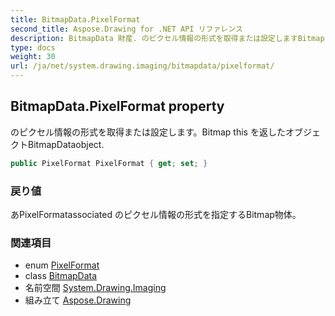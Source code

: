 ```yaml
---
title: BitmapData.PixelFormat
second_title: Aspose.Drawing for .NET API リファレンス
description: BitmapData 財産. のピクセル情報の形式を取得または設定しますBitmap this を返したオブジェクトBitmapDataobject.
type: docs
weight: 30
url: /ja/net/system.drawing.imaging/bitmapdata/pixelformat/
---
```

## BitmapData.PixelFormat property

のピクセル情報の形式を取得または設定します。Bitmap this を返したオブジェクトBitmapDataobject.

```csharp
public PixelFormat PixelFormat { get; set; }
```

### 戻り値

あPixelFormatassociated のピクセル情報の形式を指定するBitmap物体。

### 関連項目

* enum [PixelFormat](../../pixelformat/)
* class [BitmapData](../)
* 名前空間 [System.Drawing.Imaging](../../bitmapdata/)
* 組み立て [Aspose.Drawing](../../../)


